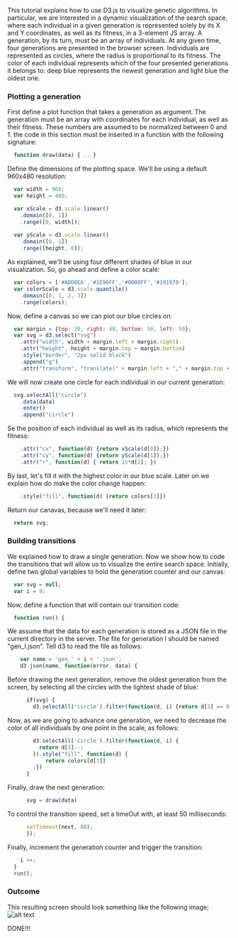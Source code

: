 This tutorial explains how to use D3.js to visualize genetic algorithms. In
particular, we are interested in a dynamic visualization of the search space,
where each individual in a given generation is represented solely by its X and Y
coordinates, as well as its fitness, in a 3-element JS array. A generation, by
its turn, must be an array of individuals.
At any given time, four generations are
presented in the browser screen. Individuals are represented as circles, where
the radius is proportional to its fitness. The color of each individual
represents which of the four presented generations it belongs to: deep blue
represents the newest generation and light blue the oldest one.

### Plotting a generation
First define a plot function that takes a generation as argument. The generation
must be an array with coordinates for each individual, as well as their fitness.
These numbers are assumed to be normalized between 0 and 1. the code in this
section must be inserted in a function with the following signature:

```javascript
  function draw(data) { .. }
```

Define the dimensions of the plotting space. We'll be using a default
960x480 resolution:

```javascript
  var width = 960;
  var height = 480;

  var xScale = d3.scale.linear()                                               
    .domain([0, 1])                                                            
    .range([0, width]);                                                        
                                                                               
  var yScale = d3.scale.linear()
    .domain([0, 1])                                                            
    .range([height, 0]);
```

As explained, we'll be using four different shades of blue in our visualization.
So, go ahead and define a color scale:

```javascript
  var colors = ['#ADD8E6','#1E90FF','#0000FF','#191970'];
  var colorScale = d3.scale.quantile()                                         
    .domain([0, 1, 2, 3])                                                      
    .range(colors);         
```

Now, define a canvas so we can plot our blue circles on:

```javascript
  var margin = {top: 20, right: 40, bottom: 50, left: 50};
  var svg = d3.select("svg")                                                   
    .attr("width", width + margin.left + margin.right)
    .attr("height", height + margin.top + margin.bottom)                       
    .style("border", "2px solid black")                                        
    .append("g")                                                               
    .attr("transform", "translate(" + margin.left + "," + margin.top + ")"); 
```

We will now create one circle for each individual in our current generation:

```javascript
  svg.selectAll("circle")                                                      
    .data(data)                                                                
    .enter()                                                                   
    .append("circle")
```

Se the position of each individual as well as its radius, which represents the
fitness:
                                                                               
```javascript
    .attr("cx", function(d) {return xScale(d[0]);})                            
    .attr("cy", function(d) {return yScale(d[1]);})                            
    .attr("r", function(d) { return 15*d[2]; })                                
```

By last, let's fill it with the highest color in our blue scale. Later on we
explain how do make the color change happen:
             
```javascript                                                                  
    .style("fill", function(d) {return colors[3]})                             
```

Return our canavas, because we'll need it later:

```javascript                                                                  
  return svg;    
```


### Building transitions
We explained how to draw a single generation. Now we show how to code the
transitions that will allow us to visualize the entire search space. Initially,
define two global variables to hold the generation counter and our canvas:

```javascript
  var svg = null;                                                                
  var i = 0;                                                                     
```

Now, define a function that will contain our transition code:

```javascript                                                                    
  function run() {                                                              
```

We assume that the data for each generation is stored as a JSON file in the
current directory in the server. The file for generation I should be named
"gen_I.json". Tell d3 to read the file as follows:

```javascript
    var name = 'gen_' + i + '.json';                                             
    d3.json(name, function(error, data) {                                        
```

Before drawing the next generation, remove the oldest generation from the
screen, by selecting all the circles with the lightest shade of blue:
             
```javascript                                                                    
      if(svg) {                                                                  
        d3.selectAll('circle').filter(function(d, i) {return d[3] == 0;}).remove();
```

Now, as we are going to advance one generation, we need to decrease the color of
all individuals by one point in the scale, as follows:
             
```javascript                                                                    
        d3.selectAll('circle').filter(function(d, i) {                           
          return d[3]--;                                                         
        }).style("fill", function(d) {                                           
            return colors[d[3]]                                                  
        ;})                                                                      
      }                                                                          
```

Finally, draw the next generation:
             
```javascript                                                                    
      svg = draw(data)                                                           
```
                                                                                 
To control the transition speed, set a timeOut with, at least 50 milliseconds:

```javascript
      setTimeout(next, 80);                                                      
      });                                                                        
```
                                                                                 
Finally, increment the generation counter and trigger the transition:

```javascript
    i ++;                                                                        
  }                                                                              
  run();   
```


### Outcome
This resulting screen should look something like the following image;
![alt text](https://raw.githubusercontent.com/LarissaLeijoto/visualization-tp/master/screen.png "Result screen")


DONE!!!
